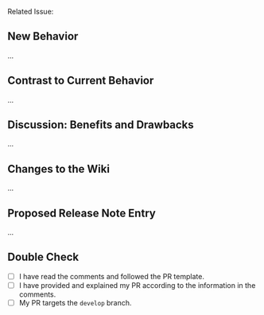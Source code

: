 <!--
###############################################################################

Thank you for sharing your work and for opening a PR.

(!) IMPORTANT (!):
First make sure that you point your PR to the `develop` branch!

Now please read the comments carefully and try to provide information
on all relevant titles.

###############################################################################
-->

<!--
Please don't open an extra issue when submiting a PR.

But if there is already a related issue, please put it's number here.

E.g. #123 or N/A
-->

Related Issue:

## New Behavior

<!--
Please describe in a few words the intentions of your PR.
-->

...

## Contrast to Current Behavior

<!--
Please describe in a few words how the new behavior is different
from the current behavior.
-->

...

## Discussion: Benefits and Drawbacks

<!--
Please make your case here:

- Why do you think this project and the community will benefit from your
  proposed change?
- What are the drawbacks of this change?
- Is it backwards-compatible?
- Anything else that you think is relevant to the discussion of this PR.

(No need to write a huge article here. Just a few sentences that give some
additional context about the motivations for the change.)
-->

...

## Changes to the Wiki

<!--
If the README.md must be updated, please include the changes in the PR.
If the Wiki must be updated, please make a suggestion below.
-->

...

## Proposed Release Note Entry

<!--
Please provide a short summary of your PR that we can copy & paste
into the release notes.
-->

...

## Double Check

<!--
Please put an x into the brackets (like `[x]`) if you've completed that task.
-->

* [ ] I have read the comments and followed the PR template.
* [ ] I have provided and explained my PR according to the information in the comments.
* [ ] My PR targets the `develop` branch.
